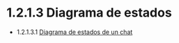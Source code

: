 # 1.2.1.3 Diagrama de estados

- 1.2.1.3.1 [Diagrama de estados de un chat](https://github.com/F3liP3L/Software2-QuickJob-Documentacion/blob/main/Desing-dettails/Diagrama-de-actividades/registrar-usuario/diagrama-actividades-registrar-usuario.md)


